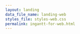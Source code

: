 ```yaml
---
layout: landing
data_file_name: landing-web
styles_file: styles-web.css
permalink: ingantt-for-web.html
---
```

